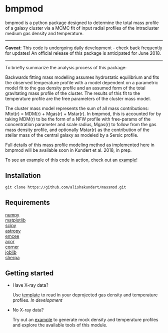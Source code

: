 # bmpmod

bmpmod is a python package designed to determine the total mass profile of a galaxy cluster via a MCMC fit of input radial profiles of the intracluster medium gas density and temperature.

***  
**Caveat**: This code is undergoing daily development - check back frequently for updates! 
An official release of this package is anticipated for June 2018.
***  

To briefly summarize the analysis process of this package: 

Backwards fitting mass modelling assumes hydrostatic equilibrium and fits the observed temperature profile with a model dependent on a parametric model fit to the gas density profile and an assumed form of the total gravitating mass profile of the cluster. The results of this fit to the temperature profile are the free parameters of the cluster mass model. 

The cluster mass model represents the sum of all mass contributions: Mtot(r) = MDM(r) + Mgas(r) + Mstar(r). In bmpmod, this is accounted for by taking MDM(r) to be the form of a NFW profile with free-params of the concentration parameter and scale radius, Mgas(r) to follow from the gas mass density profile, and optionally Mstar(r) as the contribution of the stellar mass of the central galaxy as modeled by a Sersic profile. 

Full details of this mass profile modeling method as implemented here in bmpmod will be available soon in Kundert et al. 2018, in prep.

To see an example of this code in action, check out an [example](./example.ipynb)!



## Installation

```
git clone https://github.com/alishakundert/massmod.git
```

## Requirements

[numpy](https://github.com/numpy/numpy)\
[matplotlib](https://github.com/matplotlib/matplotlib)\
[scipy](https://github.com/scipy/scipy)\
[astropy](https://github.com/astropy/astropy)\
[emcee](https://github.com/dfm/emcee)\
[acor](https://github.com/dfm/acor)\
[corner](https://github.com/dfm/corner.py)\
[joblib](https://github.com/joblib/joblib)\
[sherpa](https://github.com/sherpa/sherpa)


## Getting started

* Have X-ray data? 

    Use [template](./template.py) to read in your deprojected gas density and temperature profiles.
    *In development*
    
* No X-ray data? 

    Try out an [example](./example.py) to generate mock density and temperature profiles and explore the available tools of this module.

